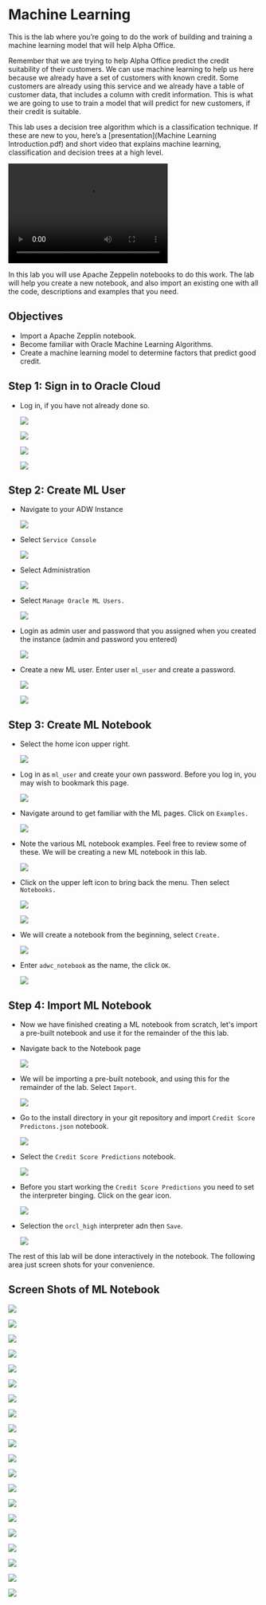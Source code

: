 # Machine Learning

This is the lab where you’re going to do the work of building and training a machine learning model that will help Alpha Office.

Remember that we are trying to help Alpha Office predict the credit suitability of their customers. We can use machine learning to help us here because we already have a set of customers with known credit. Some customers are already using this service and we already have a table of customer data, that includes a column with credit information. This is what we are going to use to train a model that will predict for new customers, if their credit is suitable.

This lab uses a decision tree algorithm which is a classification technique. If these are new to you, here’s a [presentation](Machine Learning Introduction.pdf) and short video that explains machine learning, classification and decision trees at a high level. 

<video src="Machine Learning Introduction.mp4" width="320" height="200" controls preload></video>

In this lab you will use Apache Zeppelin notebooks to do this work. The lab will help you create a new notebook, and also import an existing one with all the code, descriptions and examples that you need.

## Objectives

- Import a Apache Zepplin notebook.
- Become familiar with Oracle Machine Learning Algorithms.
- Create a machine learning model to determine factors that predict good credit.

## **Step 1:** Sign in to Oracle Cloud

- Log in, if you have not already done so.

  ![](./images/2/001.png  " ")

  ![](./images/2/002.png  " ")

  ![](./images/2/003.png  " ")

  ![](./images/2/004.png  " ")

## **Step 2:** Create ML User

- Navigate to your ADW Instance

  ![](./images/2/005.png  " ")

- Select `Service Console`

  ![](./images/2/006.png  " ")

- Select Administration

  ![](./images/2/007.png  " ")

- Select `Manage Oracle ML Users.`

  ![](./images/2/008.png  " ")

- Login as admin user and password that you assigned when you created the instance (admin and password you entered)

  ![](./images/2/009.png  " ")

- Create a new ML user. Enter user `ml_user` and create a password.

  ![](./images/2/010.png  " ")

  ![](./images/2/011.png  " ")

## **Step 3:** Create ML Notebook

- Select the home icon upper right.

  ![](./images/2/012.png  " ")

- Log in as `ml_user` and create your own password. Before you log in, you may wish to bookmark this page.

  ![](./images/2/013.png  " ")

- Navigate around to get familiar with the ML pages. Click on  `Examples.`

  ![](./images/2/014.png  " ")

- Note the various ML notebook examples. Feel free to review some of these. We will be creating a new ML notebook in this lab.

  ![](./images/2/015.png  " ")

- Click on the upper left icon to bring back the menu. Then select `Notebooks.`

  ![](./images/2/016.png  " ")

  ![](./images/2/017.png  " ")

- We will create a notebook from the beginning, select `Create.`

  ![](./images/2/018.png  " ")

- Enter `adwc_notebook` as the name, the click `OK`.

  ![](./images/2/019.png  " ")


## **Step 4:** Import ML Notebook

- Now we have finished creating a ML notebook from scratch, let's import a pre-built notebook and use it for the remainder of the this lab.

- Navigate back to the Notebook page

  ![](./images/2/020.png  " ")

- We will be importing a pre-built notebook, and using this for the remainder of the lab. Select `Import`.

  ![](./images/2/021.png  " ")

- Go to the install directory in your git repository and import `Credit Score Predictons.json` notebook.

  ![](./images/2/022.png  " ")

- Select the `Credit Score Predictions` notebook.

  ![](./images/2/023.png  " ")

- Before you start working the `Credit Score Predictions` you need to set the interpreter binging. Click on the gear icon.

  ![](./images/2/024.png  " ")

- Selection the `orcl_high` interpreter adn then `Save`.

  ![](./images/2/025.png  " ")

The rest of this lab will be done interactively in the notebook.  The following area just screen shots for your convenience.

## Screen Shots of ML Notebook

![](./images/2/026.png  " ")

![](./images/2/027.png  " ")

![](./images/2/028.png  " ")

![](./images/2/029.png  " ")

![](./images/2/030.png  " ")

![](./images/2/031.png  " ")

![](./images/2/032.png  " ")

![](./images/2/033.png  " ")

![](./images/2/034.png  " ")

![](./images/2/035.png  " ")

![](./images/2/036.png  " ")

![](./images/2/037.png  " ")

![](./images/2/038.png  " ")

![](./images/2/039.png  " ")

![](./images/2/040.png  " ")

![](./images/2/041.png  " ")

![](./images/2/042.png  " ")

![](./images/2/043.png  " ")

![](./images/2/044.png  " ")

![](./images/2/045.png  " ")